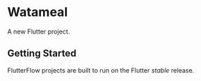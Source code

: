 # Watameal

A new Flutter project.

## Getting Started

FlutterFlow projects are built to run on the Flutter _stable_ release.
